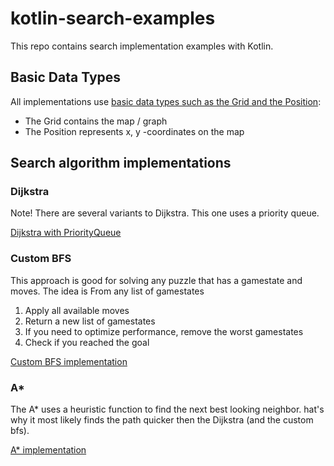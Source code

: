 # kotlin-search-examples

This repo contains search implementation examples with Kotlin.

## Basic Data Types
All implementations use [basic data types such as the Grid and the Position](src/main/kotlin/DataTypes.kt):
- The Grid contains the map / graph
- The Position represents x, y -coordinates on the map

## Search algorithm implementations

### Dijkstra

Note! There are several variants to Dijkstra. This one uses a priority queue.

[Dijkstra with PriorityQueue](src/main/kotlin/DijkstraPathFinder.kt)

### Custom BFS

This approach is good for solving any puzzle that has a gamestate and moves. The idea is
From any list of gamestates
1. Apply all available moves
1. Return a new list of gamestates
1. If you need to optimize performance, remove the worst gamestates 
1. Check if you reached the goal

[Custom BFS implementation](src/main/kotlin/BFSPathFinder.kt)

### A*

The A* uses a heuristic function to find the next best looking neighbor. 
hat's why it most likely finds the path quicker then the Dijkstra (and the custom bfs).

[A* implementation](src/main/kotlin/AStarPathFinder.kt)
